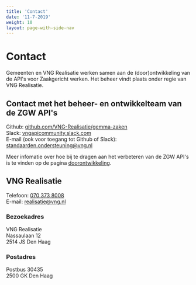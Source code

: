 ```yaml
---
title: 'Contact'
date: '11-7-2019'
weight: 10
layout: page-with-side-nav
---
```


# Contact

Gemeenten en VNG Realisatie werken samen aan de (door)ontwikkeling van de API's voor Zaakgericht werken. Het beheer vindt plaats onder regie van VNG Realisatie.

## Contact met het beheer- en ontwikkelteam van de ZGW API's
Github: [github.com/VNG-Realisatie/gemma-zaken](https://github.com/VNG-Realisatie/gemma-zaken)  
Slack: [vngapicommunity.slack.com](https://vngapicommunity.slack.com/)  
E-mail (ook voor toegang tot Github of Slack): [standaarden.ondersteuning@vng.nl](mailto:standaarden.ondersteuning@vng.nl)

Meer infomatie over hoe bij te dragen aan het verbeteren van de ZGW API's is te vinden op de pagina [doorontwikkeling](../doorontwikkeling).

## VNG Realisatie
Telefoon: [070 373 8008](tel:0031703738008)  
E-mail: [realisatie@vng.nl](mailto:realisatie@vng.nl)

### Bezoekadres
VNG Realisatie  
Nassaulaan 12  
2514 JS Den Haag

### Postadres
Postbus 30435  
2500 GK Den Haag
